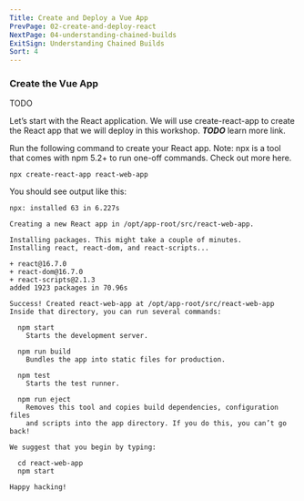 ```yaml
---
Title: Create and Deploy a Vue App
PrevPage: 02-create-and-deploy-react
NextPage: 04-understanding-chained-builds
ExitSign: Understanding Chained Builds
Sort: 4
---
```


### Create the Vue App

TODO

Let’s start with the React application. We will use create-react-app to create the React app that we will deploy in this workshop. ***TODO*** learn more link.

Run the following command to create your React app. Note: npx is a tool that comes with npm 5.2+ to run one-off commands. Check out more here.

```execute
npx create-react-app react-web-app
```

You should see output like this:

```
npx: installed 63 in 6.227s

Creating a new React app in /opt/app-root/src/react-web-app.

Installing packages. This might take a couple of minutes.
Installing react, react-dom, and react-scripts...

+ react@16.7.0
+ react-dom@16.7.0
+ react-scripts@2.1.3
added 1923 packages in 70.96s

Success! Created react-web-app at /opt/app-root/src/react-web-app
Inside that directory, you can run several commands:

  npm start
    Starts the development server.

  npm run build
    Bundles the app into static files for production.

  npm test
    Starts the test runner.

  npm run eject
    Removes this tool and copies build dependencies, configuration files
    and scripts into the app directory. If you do this, you can’t go back!

We suggest that you begin by typing:

  cd react-web-app
  npm start

Happy hacking!
```